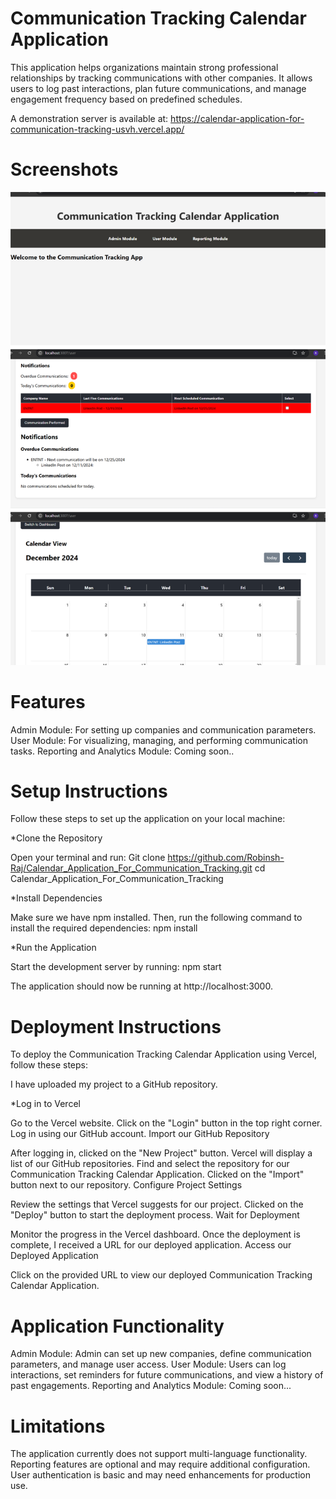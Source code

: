 # Communication Tracking Calendar Application

This application helps organizations maintain strong professional relationships by tracking communications with other companies. It allows users to log past interactions, plan future communications, and manage engagement frequency based on predefined schedules.

A demonstration server is available at: https://calendar-application-for-communication-tracking-usvh.vercel.app/

# Screenshots
<img src = "https://github.com/Robinsh-Raj/Calendar_Application_For_Communication_Tracking-/blob/main/CCTA.png" alt="first"> 

# Features

Admin Module: For setting up companies and communication parameters.
User Module: For visualizing, managing, and performing communication tasks.
Reporting and Analytics Module: Coming soon..

# Setup Instructions

Follow these steps to set up the application on your local machine:

*Clone the Repository

Open your terminal and run:
Git clone https://github.com/Robinsh-Raj/Calendar_Application_For_Communication_Tracking.git
cd Calendar_Application_For_Communication_Tracking

*Install Dependencies

Make sure we have npm installed. Then, run the following command to install the required dependencies:
npm install

*Run the Application

Start the development server by running:
npm start

The application should now be running at http://localhost:3000.

# Deployment Instructions

To deploy the Communication Tracking Calendar Application using Vercel, follow these steps:

I have uploaded my project to a GitHub repository.

*Log in to Vercel

Go to the Vercel website.
Click on the "Login" button in the top right corner.
Log in using our GitHub account.
Import our GitHub Repository

After logging in, clicked on the "New Project" button.
Vercel will display a list of our GitHub repositories. Find and select the repository for our Communication Tracking Calendar Application.
Clicked on the "Import" button next to our repository.
Configure Project Settings

Review the settings that Vercel suggests for our project.
Clicked on the "Deploy" button to start the deployment process.
Wait for Deployment

Monitor the progress in the Vercel dashboard.
Once the deployment is complete, I received a URL for our deployed application.
Access our Deployed Application

Click on the provided URL to view our deployed Communication Tracking Calendar Application.

# Application Functionality
Admin Module: Admin can set up new companies, define communication parameters, and manage user access.
User Module: Users can log interactions, set reminders for future communications, and view a history of past engagements.
Reporting and Analytics Module: Coming soon...

# Limitations
The application currently does not support multi-language functionality.
Reporting features are optional and may require additional configuration.
User authentication is basic and may need enhancements for production use.
